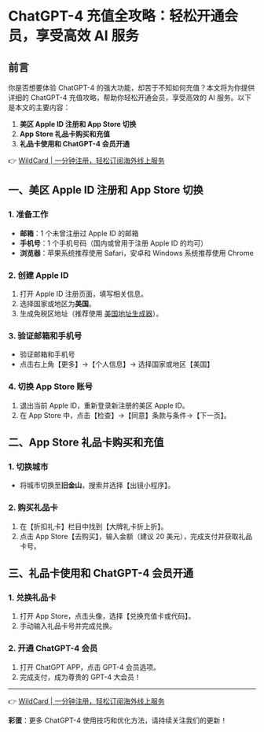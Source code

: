 # ChatGPT-4 充值全攻略：轻松开通会员，享受高效 AI 服务

## 前言

你是否想要体验 ChatGPT-4 的强大功能，却苦于不知如何充值？本文将为你提供详细的 ChatGPT-4 充值攻略，帮助你轻松开通会员，享受高效的 AI 服务。以下是本文的主要内容：

1. **美区 Apple ID 注册和 App Store 切换**
2. **App Store 礼品卡购买和充值**
3. **礼品卡使用和 ChatGPT-4 会员开通**

👉 [WildCard | 一分钟注册，轻松订阅海外线上服务](https://bbtdd.com/WildCard)

## 一、美区 Apple ID 注册和 App Store 切换

### 1. 准备工作
- **邮箱**：1 个未曾注册过 Apple ID 的邮箱
- **手机号**：1 个手机号码（国内或曾用于注册 Apple ID 的均可）
- **浏览器**：苹果系统推荐使用 Safari，安卓和 Windows 系统推荐使用 Chrome

### 2. 创建 Apple ID
1. 打开 Apple ID 注册页面，填写相关信息。
2. 选择国家或地区为**美国**。
3. 生成免税区地址（推荐使用 [美国地址生成器](https://bbtdd.com/WildCard)）。



### 3. 验证邮箱和手机号
- 验证邮箱和手机号
- 点击右上角【更多】→【个人信息】→ 选择国家或地区【美国】



### 4. 切换 App Store 账号
1. 退出当前 Apple ID，重新登录新注册的美区 Apple ID。
2. 在 App Store 中，点击【检查】→【同意】条款与条件→【下一页】。



## 二、App Store 礼品卡购买和充值

### 1. 切换城市
- 将城市切换至**旧金山**，搜索并选择【出镜小程序】。

### 2. 购买礼品卡
1. 在【折扣礼卡】栏目中找到【大牌礼卡折上折】。
2. 点击 App Store【去购买】，输入金额（建议 20 美元），完成支付并获取礼品卡号。



## 三、礼品卡使用和 ChatGPT-4 会员开通

### 1. 兑换礼品卡
1. 打开 App Store，点击头像，选择【兑换充值卡或代码】。
2. 手动输入礼品卡号并完成兑换。



### 2. 开通 ChatGPT-4 会员
1. 打开 ChatGPT APP，点击 GPT-4 会员选项。
2. 完成支付，成为尊贵的 GPT-4 大会员！



---

👉 [WildCard | 一分钟注册，轻松订阅海外线上服务](https://bbtdd.com/WildCard)

**彩蛋**：更多 ChatGPT-4 使用技巧和优化方法，请持续关注我们的更新！